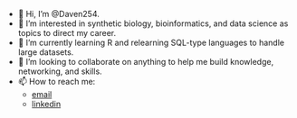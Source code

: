 - 👋 Hi, I’m @Daven254. 
- 👀 I’m interested in synthetic biology, bioinformatics, and data science as topics to direct my career.
- 🌱 I’m currently learning R and relearning SQL-type languages to handle large datasets.
- 💞️ I’m looking to collaborate on anything to help me build knowledge, networking, and skills.
- 📫 How to reach me:
  - [email](dshah912@terpmail.umd.edu)
  - [linkedin](https://www.linkedin.com/in/daven-shah-665a4460)

<!---
Daven254/Daven254 is a ✨ special ✨ repository because its `README.md` (this file) appears on your GitHub profile.
You can click the Preview link to take a look at your changes.
--->
